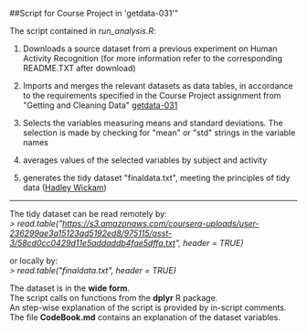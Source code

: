 
##Script for Course Project in 'getdata-031'"

The script contained in *run_analysis.R*:

1) Downloads a source dataset from a previous experiment on Human Activity Recognition (for more information refer to the corresponding README.TXT after download)

2) Imports and merges the relevant datasets as data tables, in accordance to the requirements specified in the Course Project assignment from "Getting and Cleaning Data" [getdata-031](https://class.coursera.org/getdata-031/human_grading)

3) Selects the variables measuring means and standard deviations. The selection is made by checking for "mean" or "std" strings in the variable names

4) averages values of the selected variables by subject and activity

5) generates the tidy dataset "finaldata.txt", meeting the principles of tidy data ([Hadley Wickam](http://www.jstatsoft.org/v59/i10/paper))
***
The tidy dataset can be read remotely by:       
*> read.table("https://s3.amazonaws.com/coursera-uploads/user-236299ae3a15123ad5192ed8/975115/asst-3/58cd0cc0429d11e5addaddb4fae5dffa.txt", header = TRUE)*

or locally by:     
*> read.table("finaldata.txt", header = TRUE)*

The dataset is in the **wide form**.       
The script calls on functions from the **dplyr** R package.      
An step-wise explanation of the script is provided by in-script comments.    
The file **CodeBook.md** contains an explanation of the dataset variables.    

